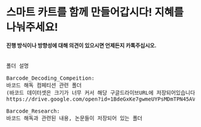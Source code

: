 # 스마트 카트를 함께 만들어갑시다! 지혜를 나눠주세요!

#### 진행 방식이나 방향성에 대해 의견이 있으시면 언제든지 카톡주십시오.

<pre>

폴더 설명

Barcode_Decoding_Compeition: 
바코드 해독 컴페티션 관련 폴더
(바코드 데이터셋은 크기가 너무 커서 해당 구글드라이브URL에 저장되어있습니다.)
https://drive.google.com/open?id=1BdeGxKe7gwmeUYPsMDmTPN45AV5JRFms

Barcode_Research:
바코드 해독과 관련된 내용, 논문들이 저장되어 있는 폴더

</pre>
